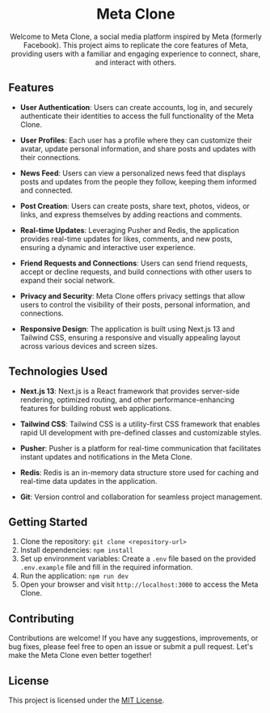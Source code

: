 <h1 align="center">Meta Clone</h1>

<p align="center">Welcome to Meta Clone, a social media platform inspired by Meta (formerly Facebook). This project aims to replicate the core features of Meta, providing users with a familiar and engaging experience to connect, share, and interact with others.</p>

## Features

- **User Authentication**: Users can create accounts, log in, and securely authenticate their identities to access the full functionality of the Meta Clone.

- **User Profiles**: Each user has a profile where they can customize their avatar, update personal information, and share posts and updates with their connections.

- **News Feed**: Users can view a personalized news feed that displays posts and updates from the people they follow, keeping them informed and connected.

- **Post Creation**: Users can create posts, share text, photos, videos, or links, and express themselves by adding reactions and comments.

- **Real-time Updates**: Leveraging Pusher and Redis, the application provides real-time updates for likes, comments, and new posts, ensuring a dynamic and interactive user experience.

- **Friend Requests and Connections**: Users can send friend requests, accept or decline requests, and build connections with other users to expand their social network.

- **Privacy and Security**: Meta Clone offers privacy settings that allow users to control the visibility of their posts, personal information, and connections.

- **Responsive Design**: The application is built using Next.js 13 and Tailwind CSS, ensuring a responsive and visually appealing layout across various devices and screen sizes.

## Technologies Used

- **Next.js 13**: Next.js is a React framework that provides server-side rendering, optimized routing, and other performance-enhancing features for building robust web applications.

- **Tailwind CSS**: Tailwind CSS is a utility-first CSS framework that enables rapid UI development with pre-defined classes and customizable styles.

- **Pusher**: Pusher is a platform for real-time communication that facilitates instant updates and notifications in the Meta Clone.

- **Redis**: Redis is an in-memory data structure store used for caching and real-time data updates in the application.

- **Git**: Version control and collaboration for seamless project management.

## Getting Started

1. Clone the repository: `git clone <repository-url>`
2. Install dependencies: `npm install`
3. Set up environment variables: Create a `.env` file based on the provided `.env.example` file and fill in the required information.
4. Run the application: `npm run dev`
5. Open your browser and visit `http://localhost:3000` to access the Meta Clone.

## Contributing

Contributions are welcome! If you have any suggestions, improvements, or bug fixes, please feel free to open an issue or submit a pull request. Let's make the Meta Clone even better together!

## License

This project is licensed under the [MIT License](LICENSE).
